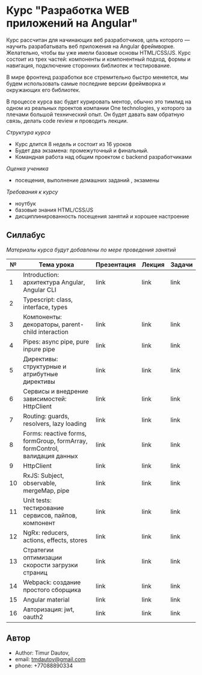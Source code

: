 # Курс "Разработка WEB приложений на Angular"

Курс расcчитан для начинающих веб разработчиков, цель которого — научить разрабатывать веб приложения на Angular фреймворке. Желательно, чтобы вы уже имели базовые основы HTML/CSS/JS. Курс состоит из трех частей: компоненты и компонентный подход, формы и навигация, подключение сторонних библиотек и тестирование.

В мире фронтенд разработки все стремительно быстро меняется, мы будем использовать самые последние версии фреймворка и окружающих его библиотек. 

В процессе курса вас будет курировать ментор, обычно это тимлид на одном из реальных проектов компании One technologies, у которого за плечами большой технический опыт. Он будет давать вам обратную связь, делать code review и проводить лекции. 

*Структура курса*

- Курс длится 8 недель и состоит из 16 уроков 
- Будет два экзамена: промежуточный и финальный.
- Командная работа над общим проектом с backend разработчиками
  

*Оценка ученика*

- посещения, выполнение домашних заданий , экзамены

*Требования к курсу*

- ноутбук
- базовые знания HTML/CSS/JS
- дисциплинированность посещения занятий и хорошее настроение



## Силлабус

*Материалы курса будут добавлены по мере проведения занятий*

| №    | Тема урока                                                   | Презентация | Лекция | Задачи |
| ---- | ------------------------------------------------------------ | ----------- | ------ | ------ |
| 1    | Introduction: архитектура Angular, Angular CLI               | link        | link   | link   |
| 2    | Typescript: class, interface, types                          |             |        |        |
| 3    | Компоненты: декораторы, parent-child interaction             | link        | link   | link   |
| 4    | Pipes: async pipe, pure inpure pipe                          | link        | link   | link   |
| 5    | Директивы: структурные и атрибутные директивы                | link        | link   | link   |
| 6    | Сервисы и внедрение зависимостей: HttpClient                 | link        | link   | link   |
| 7    | Routing: guards, resolvers, lazy loading                     | link        | link   | link   |
| 8    | Forms: reactive forms, formGroup, formArray, formControl, валидация данных | link        | link   | link   |
| 9    | HttpClient                                                   | link        | link   | link   |
| 10   | RxJS: Subject, observable, mergeMap, pipe                    | link        | link   | link   |
| 11   | Unit tests: тестирование сервисов, пайпов, компонент         | link        | link   | link   |
| 12   | NgRx: reducers, actions, effects, stores                     | link        | link   | link   |
| 13   | Стратегии оптимизации cкорости загрузки страниц              | link        | link   | link   |
| 14   | Webpack: создание простого сборщика                          | link        | link   | link   |
| 15   | Angular material                                             | link        | link   | link   |
| 16   | Авторизация: jwt, oauth2                                     | link        | link   | link   |




## Автор

- Author: Timur Dautov,
- email: tmdautov@gmail.com
- phone: +77088890334

